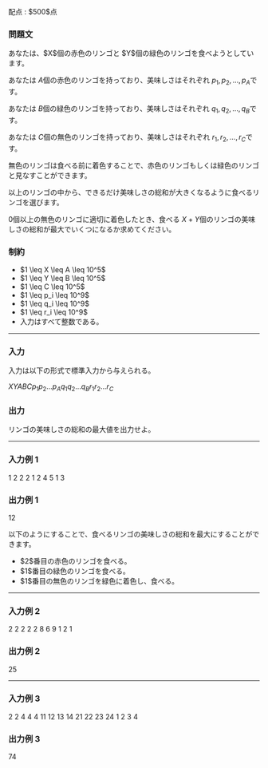 
<div>

<span>

<span>

<p>
配点 : $500$点
</p>

<div>

<section>

### **問題文**

<p>
あなたは、$X$個の赤色のリンゴと $Y$個の緑色のリンゴを食べようとしています。

あなたは $A$個の赤色のリンゴを持っており、美味しさはそれぞれ $p_1,p_2, \dots ,p_A$です。

あなたは $B$個の緑色のリンゴを持っており、美味しさはそれぞれ $q_1,q_2, \dots ,q_B$です。

あなたは $C$個の無色のリンゴを持っており、美味しさはそれぞれ $r_1,r_2, \dots ,r_C$です。

無色のリンゴは食べる前に着色することで、赤色のリンゴもしくは緑色のリンゴと見なすことができます。

以上のリンゴの中から、できるだけ美味しさの総和が大きくなるように食べるリンゴを選びます。

$0$個以上の無色のリンゴに適切に着色したとき、食べる $X+Y$個のリンゴの美味しさの総和が最大でいくつになるか求めてください。
</p>

</section>

</div>

<div>

<section>

### **制約**

<ul>

<li>
$1 \leq X \leq A \leq 10^5$
</li>

<li>
$1 \leq Y \leq B \leq 10^5$
</li>

<li>
$1 \leq C \leq 10^5$
</li>

<li>
$1 \leq p_i \leq 10^9$
</li>

<li>
$1 \leq q_i \leq 10^9$
</li>

<li>
$1 \leq r_i \leq 10^9$
</li>

<li>
入力はすべて整数である。
</li>

</ul>

</section>

</div>

---

<div>

<div>

<section>

### **入力**

<p>
入力は以下の形式で標準入力から与えられる。
</p>

<div>

$X$$Y$$A$$B$$C$$p_1$$p_2$$...$$p_A$$q_1$$q_2$$...$$q_B$$r_1$$r_2$$...$$r_C$
</div>

</section>

</div>

<div>

<section>

### **出力**

<p>
リンゴの美味しさの総和の最大値を出力せよ。
</p>

</section>

</div>

</div>

---

<div>

<section>

### **入力例 1**

<div>

1 2 2 2 1
2 4
5 1
3

</div>

</section>

</div>

<div>

<section>

### **出力例 1**

<div>

12

</div>

<p>
以下のようにすることで、食べるリンゴの美味しさの総和を最大にすることができます。
</p>

<ul>

<li>
$2$番目の赤色のリンゴを食べる。
</li>

<li>
$1$番目の緑色のリンゴを食べる。
</li>

<li>
$1$番目の無色のリンゴを緑色に着色し、食べる。
</li>

</ul>

</section>

</div>

---

<div>

<section>

### **入力例 2**

<div>

2 2 2 2 2
8 6
9 1
2 1

</div>

</section>

</div>

<div>

<section>

### **出力例 2**

<div>

25

</div>

</section>

</div>

---

<div>

<section>

### **入力例 3**

<div>

2 2 4 4 4
11 12 13 14
21 22 23 24
1 2 3 4

</div>

</section>

</div>

<div>

<section>

### **出力例 3**

<div>

74

</div>

</section>

</div>

</span>

</span>

</div>
